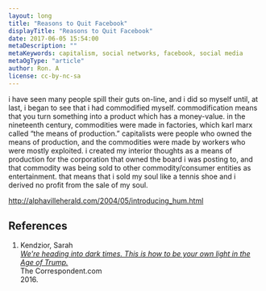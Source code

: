 ```yaml
---
layout: long
title: "Reasons to Quit Facebook"
displayTitle: "Reasons to Quit Facebook"
date: 2017-06-05 15:54:00
metaDescription: ""
metaKeywords: capitalism, social networks, facebook, social media
metaOgType: "article"
author: Ron. A
license: cc-by-nc-sa
---
```



i have seen many people spill their guts on-line, and i did so myself until, at last, i began to see that i had commodified myself. commodification means that you turn something into a product which has a money-value. in the nineteenth century, commodities were made in factories, which karl marx called “the means of production.” capitalists were people who owned the means of production, and the commodities were made by workers who were mostly exploited. i created my interior thoughts as a means of production for the corporation that owned the board i was posting to, and that commodity was being sold to other commodity/consumer entities as entertainment. that means that i sold my soul like a tennis shoe and i derived no profit from the sale of my soul.

http://alphavilleherald.com/2004/05/introducing_hum.html

## References

1. <div id="1"><a name="1"></a>
   Kendzior, Sarah<br>
   <em>
     <a href="https://thecorrespondent.com/5696/were-heading-into-dark-times-this-is-how-to-be-your-own-light-in-the-age-of-trump/1611114266432-e23ea1a6">
       We're heading into dark times. This is how to be your own light in the
       Age of Trump.</a>
   </em><br>
   The Correspondent.com<br>
   2016.
   </div>
